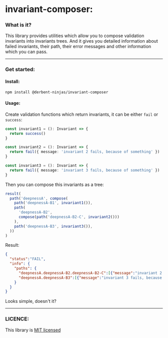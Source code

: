 # invariant-composer:
### What is it?
This library provides utilities which allow you to compose validation invariants into invariants trees. And it gives you detailed information about failed invariants, their path, their error messages and other information which you can pass.

----

### Get started:
#### Install:
```
npm install @derbent-ninjas/invariant-composer
```
#### Usage:
Create validation functions which return invariants, it can be either `fail` or `success`:

```typescript
const invariant1 = (): Invariant => {
  return success()
}

const invariant2 = (): Invariant => {
  return fail({ message: 'invariant 2 fails, because of something' })
}

const invariant3 = (): Invariant => {
  return fail({ message: 'invariant 3 fails, because of something' })
}
```

Then you can compose this invariants as a tree:
```typescript
result(
  path('deepnessA', compose(
    path('deepnessA-B1', invariant1()),
    path(
      'deepnessA-B2',
      compose(path('deepnessA-B2-C', invariant2()))
    ),
    path('deepnessA-B3', invariant3()),
  ))
)
```

Result:

```json
{
  "status":"FAIL",
  "info": {
    "paths": {
      "deepnessA.deepnessA-B2.deepnessA-B2-C":[{"message":"invariant 2 fails, because of something"}],
      "deepnessA.deepnessA-B3":[{"message":"invariant 3 fails, because of something"}]
    }
  }
}
```
Looks simple, doesn't it?

-----

### LICENCE:

This library is [MIT licensed](https://github.com/derbent-ninjas/invariant-composer/blob/main/LICENCE)
